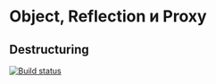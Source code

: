 # Object, Reflection и Proxy
## Destructuring
[![Build status](https://ci.appveyor.com/api/projects/status/eva94l0v2ab9gudx?svg=true)](https://ci.appveyor.com/project/bochkarevatat/oopmetod)